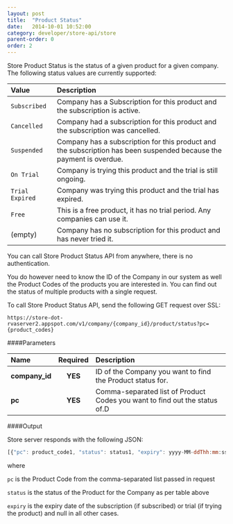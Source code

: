 ```yaml
---
layout: post
title:  "Product Status"
date:   2014-10-01 10:52:00
category: developer/store-api/store
parent-order: 0
order: 2
---
```


Store Product Status is the status of a given product for a given company. The following status values are currently supported:

| Value       | Description |
|:------------|:------------|
| `Subscribed` | Company has a Subscription for this product and the subscription is active. |
| `Cancelled` | Company had a subscription for this product and the subscription was cancelled. |
| `Suspended` | Company has a subscription for this product and the subscription has been suspended because the payment is overdue. |
| `On Trial` | Company is trying this product and the trial is still ongoing. |
| `Trial Expired` | Company was trying this product and the trial has expired. |
| `Free` | This is a free product, it has no trial period. Any companies can use it. |
| (empty) | Company has no subscription for this product and has never tried it. |


You can call Store Product Status API from anywhere, there is no authentication.

You do however need to know the ID of the Company in our system as well the Product Codes of the products you are interested in.
You can find out the status of multiple products with a single request.

To call Store Product Status API, send the following GET request over SSL:

`https://store-dot-rvaserver2.appspot.com/v1/company/{company_id}/product/status?pc={product_codes}`

####Parameters

| Name    | Required | Description |
|:--------|:--------:|:------------|
| **company_id**  |  **YES** | ID of the Company you want to find the Product status for. |
| **pc**  |  **YES** | Comma-separated list of Product Codes you want to find out the status of.D |

####Output

Store server responds with the following JSON:

```javascript
[{"pc": product_code1, "status": status1, "expiry": yyyy-MM-ddThh:mm:ss.sssZ}, {"pc": product_code2, "status": status2, "expiry": yyyy-MM-ddThh:mm:ss.sssZ} … ]
```
where

`pc` is the Product Code from the comma-separated list passed in request

`status` is the status of the Product for the Company as per table above

`expiry` is the expiry date of the subscription (if subscribed) or trial (if trying the product) and null in all other cases.


